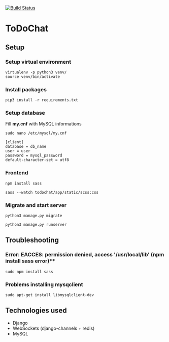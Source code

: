 [![Build Status](https://travis-ci.com/n3rsti/ToDoChat.svg?branch=master)](https://travis-ci.com/n3rsti/ToDoChat)
# ToDoChat
## Setup
### Setup virtual environment

```
virtualenv -p python3 venv/
source venv/bin/activate
```

### Install packages

`pip3 install -r requirements.txt`

### Setup database
Fill **my.cnf** with MySQL informations

`sudo nano /etc/mysql/my.cnf`

```
[client]
database = db_name
user = user
password = mysql_password
default-character-set = utf8
```
### Frontend

`npm install sass`

`sass --watch todochat/app/static/scss:css`

### Migrate and start server

`python3 manage.py migrate`

`python3 manage.py runserver`

## Troubleshooting
### Error: EACCES: permission denied, access '/usr/local/lib' (npm install sass error)**

`sudo npm install sass`

### Problems installing mysqclient

`sudo apt-get install libmysqlclient-dev`

## Technologies used
* Django
* WebSockets (django-channels + redis)
* MySQL
